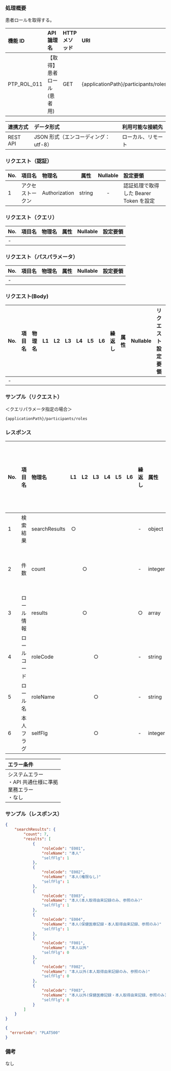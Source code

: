 ### 処理概要

患者ロールを取得する。

| 機能 ID     | API 論理名                          | HTTP メソッド | URI                                              |
| :---------- | :---------------------------------- | :------------ | :----------------------------------------------- |
| PTP_ROL_011 | 【取得】患者ロール(患者用)          | GET           | {applicationPath}/participants/roles        |

| 連携方式 | データ形式                           | 利用可能な接続先   |
| :------- | :----------------------------------- | :----------------- |
| REST API | JSON 形式（エンコーディング：utf-8） | ローカル、リモート |

### リクエスト（認証）

| No. | 項目名           | 物理名        |  属性  | Nullable | 設定要領                               |
| :-- | :--------------- | :------------ | :----: | :------: | :------------------------------------- |
| 1   | アクセストークン | Authorization | string |    -     | 認証処理で取得した Bearer Token を設定 |

### リクエスト（クエリ）

| No. | 項目名       | 物理名           | 属性    | Nullable | 設定要領                                        |
| :-- | :----------- | :--------------- | :-----: | :------: | :---------------------------------------------- |
| -   | | | | | |


### リクエスト（パスパラメータ）

| No. | 項目名  | 物理名    |  属性  | Nullable | 設定要領                                         |
| :-- | :------ | :-------- | :----: | :------: | :----------------------------------------------- |
| -   | | | | | |

### リクエスト(Body)

| No. | 項目名 | 物理名 | L1  | L2  | L3  | L4  | L5  | L6  | 繰返し | 属性 | Nullable | リクエスト設定要領 |
| :-- | :----- | :----- | :-: | :-: | :-: | :-: | :-: | :-: | :----- | :--- | :------- | :----------------- |
| -   |        |        |     |     |     |

### サンプル（リクエスト）
＜クエリパラメータ指定の場合＞
```
{applicationPath}/participants/roles
```

### レスポンス

| No. | 項目名         | 物理名                         | L1  | L2  | L3  | L4  | L5  | L6  | 繰返し | 属性    | Nullable | レスポンス設定要領                              |
| :-- | :------------- | :----------------------------- | :-: | :-: | :-: | :-: | :-: | :-: | :----- | :------ | :------- | :---------------------------------------------- |
| 1   | 検索結果       | searchResults                  | ○  |     |     |     |     |     | -      | object  | -        | |
| 2   | 件数           | count                          |     | ○  |     |     |     |     | -      | integer | -        | 検索結果件数                                    |
| 3   | ロール情報     | results                        |     | ○  |     |     |     |     | ○     | array   | -        | |
| 4   | ロールコード   | roleCode                       |     |     | ○  |     |     |     | -      | string  | -        | |
| 5   | ロール名       | roleName                       |     |     | ○  |     |     |     | -      | string  | 〇       | |
| 6   | 本人フラグ     | selfFlg                        |     |     | ○  |     |     |     | -      | integer |          | |


| エラー条件                                                        |
| :---------------------------------------------------------------- |
| システムエラー<br/>・API 共通仕様に準拠<br/>業務エラー<br/>・なし |


### サンプル（レスポンス）

```json title="正常終了"
{
    "searchResults": {
        "count": 7,
        "results": [
            {
                "roleCode": "E001",
                "roleName": "本人"
                "selfFlg": 1
            },
            {
                "roleCode": "E002",
                "roleName": "本人(権限なし)"
                "selfFlg": 1
            },
            {
                "roleCode": "E003",
                "roleName": "本人(本人取得由来記録のみ、参照のみ)"
                "selfFlg": 1
            },
            {
                "roleCode": "E004",
                "roleName": "本人(保健医療記録・本人取得由来記録、参照のみ)"
                "selfFlg": 1
            },
            {
                "roleCode": "F001",
                "roleName": "本人以外"
                "selfFlg": 0
            },
            {
                "roleCode": "F002",
                "roleName": "本人以外(本人取得由来記録のみ、参照のみ)"
                "selfFlg": 0
            },
            {
                "roleCode": "F003",
                "roleName": "本人以外(保健医療記録・本人取得由来記録、参照のみ)"
                "selfFlg": 0
            }
        ]
    }
}
```
```json title="異常終了"
{
  "errorCode": "PLAT500"
}
```
### 備考

なし
